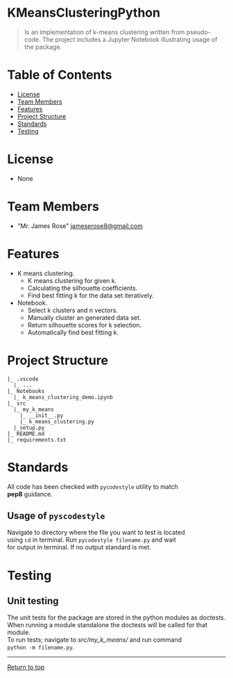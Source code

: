 # <a name="top-page"></a>KMeansClusteringPython
> Is an implementation of k-means clustering written
from pseudo-code. The project includes a Jupyter
Notebook illustrating usage of the package.

# Table of Contents
* [License](#license)
* [Team Members](#team-members)
* [Features](#features)
* [Project Structure](#structure)
* [Standards](#standards)
* [Testing](#testing)

# <a name="license"></a>License
* None

# <a name="team-members"></a>Team Members
* "Mr. James Rose" <jameserose8@gmail.com>

# <a name="features"></a>Features
* K means clustering.
    * K means clustering for given k.
    * Calculating the silhouette coefficients.
    * Find best fitting k for the data set iteratively.
* Notebook.
    * Select k clusters and n vectors.
    * Manually cluster an generated data set.
    * Return silhouette scores for k selection.
    * Automatically find best fitting k.

# <a name="structure"></a>Project Structure
```
|_ .vscode
  |_ ... 
|_ Notebooks
  |_ k_means_clustering_demo.ipynb 
|_ src  
  |_ my_k_means
    |_ __init__.py 
    |_ k_means_clustering.py
  |_setup.py
|_ README.md
|_ requirements.txt
```

# <a name="standards"></a>Standards
All code has been checked with `pycodestyle` utility to match  
**pep8** guidance. 
## Usage of `pyscodestyle`
Navigate to directory where the file you want to test is located  
using `cd` in terminal. Run `pycodestyle filename.py` and wait  
for output in terminal. If no output standard is met.

# <a name="testing"></a>Testing
## Unit testing
The unit tests for the package are stored in the python modules
as doctests. When running a module standalone the doctests will
be called for that module.  
To run tests; navigate to *src/my_k_means/* and run command  
`python -m filename.py`.

-------
[Return to top](#top-page)